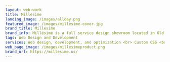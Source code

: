 ```yaml
---
layout: web-work
title: Millesime
landing_image: /images/allday.png
featured_image: /images/millesime-cover.jpg
brand_title: Millesime
brand_info: Millésimé is a full service design showroom located in Old City Philadelphia representing a collection of modern and contemporary kitchens, furniture, lighting and accessories for residential and commercial use. They required a multi-page website to showcase their products, brands, and important updates.
tags: Web Design and Development
services: Web design, development, and optimization <br> Custom CSS <br> SEO optimization <br> Contact form design and implementation <br> Web Hosting and domain management
web_page_image: /images/millesimeproduct.png
brand_url: https://millesime.us/
---
```

